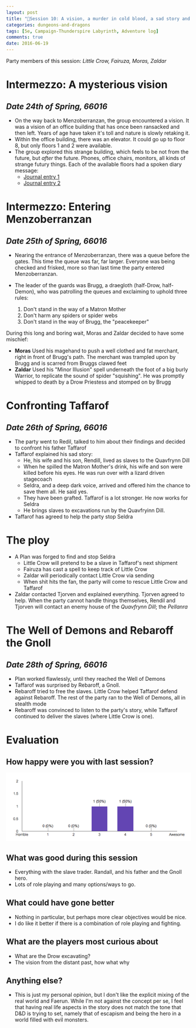 ```yaml
---
layout: post
title: "🐲Session 10: A vision, a murder in cold blood, a sad story and standing in the way of good"
categories: dungeons-and-dragons
tags: [5e, Campaign-Thunderspire Labyrinth, Adventure log]
comments: true
date: 2016-06-19
---
```


Party members of this session: _Little Crow, Fairuza, Moras, Zaldar_

# Intermezzo: A mysterious vision

## _**Date** 24th of Spring, 66016_

* On the way back to Menzoberranzan, the group encountered a vision. It was a vision of an office building that has once been ransacked and then left. Years of age have taken it's toll and nature is slowly retaking it.
* Within the office building, there was an elevator. It could go up to floor 8, but only floors 1 and 2 were available.
* The group explored this strange building, which feels to be not from the future, but _after_ the future. Phones, office chairs, monitors, all kinds of strange futury things.
Each of the available floors had a spoken diary message:
  * <a href="{{ site.base.url }}/sounds/entry1.aiff">Journal entry 1</a>
  * <a href="{{ site.base.url }}/sounds/entry1.aiff">Journal entry 2</a>


# Intermezzo: Entering Menzoberranzan

## _**Date** 25th of Spring, 66016_

* Nearing the entrance of Menzoberranzan, there was a queue before the gates. This time the queue was far, far larger. Everyone was being checked and frisked, more so than last time the party entered Menzoberranzan.
* The leader of the guards was Brugg, a draegloth (half-Drow, half-Demon), who was patrolling the queues and exclaiming to uphold three rules:

  1. Don't stand in the way of a Matron Mother
  1. Don't harm any spiders or spider webs
  1. Don't stand in the way of Brugg, the "peacekeeper"

During this long and boring wait, Moras and Zaldar decided to have some mischief:

  * **Moras** Used his magehand to push a well clothed and fat merchant, right in front of Brugg's path. The merchant was trampled upon by Brugg and is scarred from Bruggs clawed feet
  * **Zaldar** Used his "Minor Illusion" spell underneath the foot of a big burly Warrior, to replicate the sound of spider "squishing". He was promptly whipped to death by a Drow Priestess and stomped on by Brugg

# Confronting Taffarof

## _**Date** 26th of Spring, 66016_

* The party went to Redil, talked to him about their findings and decided to confront his father Taffarof
* Taffarof explained his sad story:
    * He, his wife and his son, Rendill, lived as slaves to the Quavfrynn Dill
    * When he spilled the Matron Mother's drink, his wife and son were killed before his eyes. He was run over with a lizard driven stagecoach
    * Seldra, and a deep dark voice, arrived and offered him the chance to save them all. He said yes.
    * They have been grafted. Taffarof is a lot stronger. He now works for Seldra
    * He brings slaves to excavations run by the Quavfryinn Dill.
* Taffarof has agreed to help the party stop Seldra

# The ploy
* A Plan was forged to find and stop Seldra
  * Little Crow will pretend to be a slave in Taffarof's next shipment
  * Fairuza has cast a spell to keep track of Little Crow
  * Zaldar will periodically contact Little Crow via sending
  * When shit hits the fan, the party will come to rescue Little Crow and Taffarof
* Zaldar contacted Tjorven and explained everything. Tjorven agreed to help. When the party cannot handle things themselves, Rendil and Tjorven will contact an enemy house of the _Quavfrynn Dill_; the _Pellanra_


# The Well of Demons and Rebaroff the Gnoll

## _**Date** 28th of Spring, 66016_

* Plan worked flawlessly, until they reached the Well of Demons
* Taffarof was surprised by Rebaroff, a Gnoll.
* Rebaroff tried to free the slaves. Little Crow helped Taffarof defend against Rebaroff. The rest of the party ran to the Well of Demons, all in stealth mode
* Rebaroff was convinced to listen to the party's story, while Taffarof continued to deliver the slaves (where Little Crow is one).

# Evaluation

## How happy were you with last session?

![Image of the happiness](/img/dnd/happiness/session10.png)

## What was good during this session

* Everything with the slave trader. Randall, and his father and the Gnoll hero.
* Lots of role playing and many options/ways to go.


## What could have gone better

* Nothing in particular, but perhaps more clear objectives would be nice.
* I do like it better if there is a combination of role playing and fighting.


## What are the players most curious about

* What are the Drow excavating?
* The vision from the distant past, how what why

## Anything else?

* This is just my personal opinion, but I don't like the explicit mixing of the real world and Faerun. While I'm not against the concept per se, I feel that having real life aspects in the story does not match the tone that D&D is trying to set, namely that of escapism and being the hero in a world filled with evil monsters.
